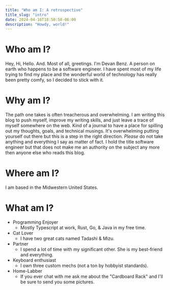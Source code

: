 ```yaml
---
title: "Who am I: A retrospective"
title_slug: "intro"
date: 2024-04-16T18:50:58-06:00
description: "Howdy, world!"
---
```


# Who am I?

Hey, Hi, Hello. And. Most of all, greetings. I'm Devan Benz. A person on earth who happens to be a software engineer.
I have spent most of my life trying to find my place and the wonderful world of technology has really been pretty comfy,
so I decided to stick with it.

# Why am I?

The path one takes is often treacherous and overwhelming. I am writing this blog to push myself, improve my writing
skills, and just leave a trace of myself somewhere on the web. Kind of a
journal to
have a place for spilling out my thoughts, goals, and technical musings. It's overwhelming putting yourself out there
but this is a step in the right direction. *Please* do not take anything and everything I say as matter of fact.
I hold the title software engineer but that does not make me an authority on the subject any more then
anyone else who reads this blog.

# Where am I?

I am based in the Midwestern United States.

# What am I?

- Programming Enjoyer
    - Mostly Typescript at work, Rust, Go, & Java in my free time.
- Cat Lover
    - I have two great cats named Tadashi & Mizu.
- Partner
    - I spend a lot of time with my significant other. She is my best-friend and everything.
- Keyboard enthusiast
    - I own three custom mechs (not a ton by hobbyist standards).
- Home-Labber
    - If you ever chat with me ask me about the "Cardboard Rack" and I'll be sure to send you some pictures.
